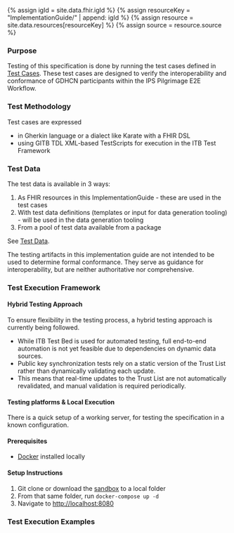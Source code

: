 ---
---
{% assign igId = site.data.fhir.igId %}
{% assign resourceKey = "ImplementationGuide/" | append: igId %}
{% assign resource = site.data.resources[resourceKey] %}
{% assign source = resource.source %}

### Purpose


Testing of this specification is done by running the test cases defined in [Test Cases](test-cases.html).
These test cases are designed to verify the interoperability and conformance of GDHCN participants within the IPS Pilgrimage E2E Workflow.


### Test Methodology


Test cases are expressed 
* in Gherkin language or a dialect like Karate with a FHIR DSL
* using GITB TDL XML-based TestScripts for execution in the ITB Test Framework


### Test Data


The test data is available in 3 ways:
1. As FHIR resources in this ImplementationGuide - these are used in the test cases
2. With test data definitions (templates or input for data generation tooling) - will be used in the data generation tooling 
3. From a pool of test data available from a package 


See [Test Data](test-data.html).


The testing artifacts in this implementation guide are not intended to be used to determine formal conformance. They serve as guidance for interoperability, but are neither authoritative nor comprehensive.



### Test Execution Framework


#### Hybrid Testing Approach
To ensure flexibility in the testing process, a hybrid testing approach is currently being followed. 
* While ITB Test Bed is used for automated testing, full end-to-end automation is not yet feasible due to dependencies on dynamic data sources.
* Public key synchronization tests rely on a static version of the Trust List rather than dynamically validating each update.
* This means that real-time updates to the Trust List are not automatically revalidated, and manual validation is required periodically.

#### Testing platforms & Local Execution
There is a quick setup of a working server, for testing the specification in a known configuration.  

#### Prerequisites
* [Docker](https://www.docker.com) installed locally

#### Setup Instructions
1. Git clone or download the <a href="https://github.com/medigree/ips-sandbox/archive/refs/heads/main.zip" >sandbox</a>  to a local folder   
3. From that same folder, run `docker-compose up -d`  
4. Navigate to <a href="http://localhost:8080">http://localhost:8080</a>



### Test Execution Examples

